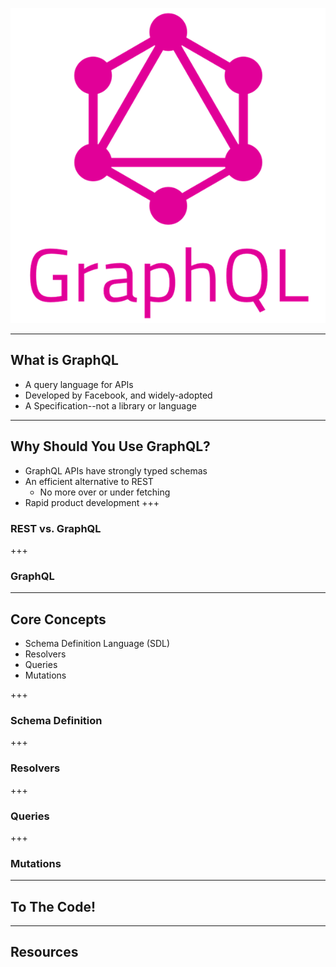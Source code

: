 ![GraphQL](/images/graphql-logo.jpg)

---
## What is GraphQL
 - A query language for APIs
 - Developed by Facebook, and widely-adopted
 - A Specification--not a library or language
---
## Why Should You Use GraphQL?
 - GraphQL APIs have strongly typed schemas
 - An efficient alternative to REST
    - No more over or under fetching
 - Rapid product development
+++
### REST vs. GraphQL
+++
### GraphQL
---
## Core Concepts
 - Schema Definition Language (SDL)
 - Resolvers
 - Queries
 - Mutations

+++
### Schema Definition

+++
### Resolvers
+++
### Queries
+++
### Mutations
---
## To The Code!
---
## Resources

